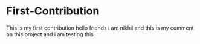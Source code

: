 # First-Contribution
This is my first contribution
hello friends i am nikhil and this is my comment on this project and i am testing this 
